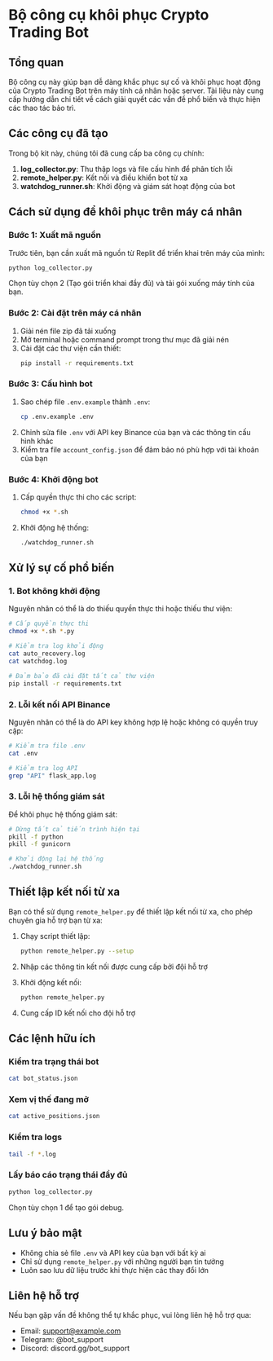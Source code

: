 # Bộ công cụ khôi phục Crypto Trading Bot

## Tổng quan
Bộ công cụ này giúp bạn dễ dàng khắc phục sự cố và khôi phục hoạt động của Crypto Trading Bot trên máy tính cá nhân hoặc server. Tài liệu này cung cấp hướng dẫn chi tiết về cách giải quyết các vấn đề phổ biến và thực hiện các thao tác bảo trì.

## Các công cụ đã tạo
Trong bộ kit này, chúng tôi đã cung cấp ba công cụ chính:

1. **log_collector.py**: Thu thập logs và file cấu hình để phân tích lỗi
2. **remote_helper.py**: Kết nối và điều khiển bot từ xa
3. **watchdog_runner.sh**: Khởi động và giám sát hoạt động của bot

## Cách sử dụng để khôi phục trên máy cá nhân

### Bước 1: Xuất mã nguồn
Trước tiên, bạn cần xuất mã nguồn từ Replit để triển khai trên máy của mình:

```bash
python log_collector.py
```

Chọn tùy chọn 2 (Tạo gói triển khai đầy đủ) và tải gói xuống máy tính của bạn.

### Bước 2: Cài đặt trên máy cá nhân
1. Giải nén file zip đã tải xuống
2. Mở terminal hoặc command prompt trong thư mục đã giải nén
3. Cài đặt các thư viện cần thiết:
   ```bash
   pip install -r requirements.txt
   ```

### Bước 3: Cấu hình bot
1. Sao chép file `.env.example` thành `.env`:
   ```bash
   cp .env.example .env
   ```
2. Chỉnh sửa file `.env` với API key Binance của bạn và các thông tin cấu hình khác
3. Kiểm tra file `account_config.json` để đảm bảo nó phù hợp với tài khoản của bạn

### Bước 4: Khởi động bot
1. Cấp quyền thực thi cho các script:
   ```bash
   chmod +x *.sh
   ```
2. Khởi động hệ thống:
   ```bash
   ./watchdog_runner.sh
   ```

## Xử lý sự cố phổ biến

### 1. Bot không khởi động
Nguyên nhân có thể là do thiếu quyền thực thi hoặc thiếu thư viện:

```bash
# Cấp quyền thực thi
chmod +x *.sh *.py

# Kiểm tra log khởi động
cat auto_recovery.log
cat watchdog.log

# Đảm bảo đã cài đặt tất cả thư viện
pip install -r requirements.txt
```

### 2. Lỗi kết nối API Binance
Nguyên nhân có thể là do API key không hợp lệ hoặc không có quyền truy cập:

```bash
# Kiểm tra file .env
cat .env

# Kiểm tra log API
grep "API" flask_app.log
```

### 3. Lỗi hệ thống giám sát
Để khôi phục hệ thống giám sát:

```bash
# Dừng tất cả tiến trình hiện tại
pkill -f python
pkill -f gunicorn

# Khởi động lại hệ thống
./watchdog_runner.sh
```

## Thiết lập kết nối từ xa

Bạn có thể sử dụng `remote_helper.py` để thiết lập kết nối từ xa, cho phép chuyên gia hỗ trợ bạn từ xa:

1. Chạy script thiết lập:
   ```bash
   python remote_helper.py --setup
   ```

2. Nhập các thông tin kết nối được cung cấp bởi đội hỗ trợ

3. Khởi động kết nối:
   ```bash
   python remote_helper.py
   ```

4. Cung cấp ID kết nối cho đội hỗ trợ

## Các lệnh hữu ích

### Kiểm tra trạng thái bot
```bash
cat bot_status.json
```

### Xem vị thế đang mở
```bash
cat active_positions.json
```

### Kiểm tra logs
```bash
tail -f *.log
```

### Lấy báo cáo trạng thái đầy đủ
```bash
python log_collector.py
```
Chọn tùy chọn 1 để tạo gói debug.

## Lưu ý bảo mật
- Không chia sẻ file `.env` và API key của bạn với bất kỳ ai
- Chỉ sử dụng `remote_helper.py` với những người bạn tin tưởng
- Luôn sao lưu dữ liệu trước khi thực hiện các thay đổi lớn

## Liên hệ hỗ trợ
Nếu bạn gặp vấn đề không thể tự khắc phục, vui lòng liên hệ hỗ trợ qua:
- Email: support@example.com
- Telegram: @bot_support
- Discord: discord.gg/bot_support